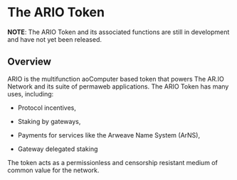 ﻿---
permalink: "/token/"
---

# The ARIO Token

**NOTE**: The ARIO Token and its associated functions are still in development and have not yet been released.

## Overview

ARIO is the multifunction aoComputer based token that powers The AR.IO Network and its suite of permaweb applications. The ARIO Token has many uses, including:

- Protocol incentives,

- Staking by gateways,

- Payments for services like the Arweave Name System (ArNS),

- Gateway delegated staking

The token acts as a permissionless and censorship resistant medium of common value for the network.
